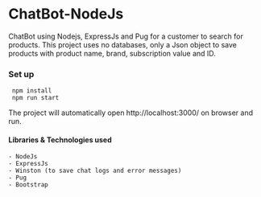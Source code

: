 # ChatBot-NodeJs

ChatBot using Nodejs, ExpressJs and Pug for a customer to search for products. 
This project uses no databases, only a Json object to save products with product name, brand, subscription value and ID. 


### Set up

```npm install
 npm install
 npm run start
```

The project will automatically open http://localhost:3000/ on browser and run.

#### Libraries & Technologies used
    - NodeJs
    - ExpressJs
    - Winston (to save chat logs and error messages)
    - Pug
    - Bootstrap

